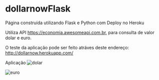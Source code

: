 # dollarnowFlask

Página construída utilizando Flask e Python com Deploy no Heroku

Utiliza API https://economia.awesomeapi.com.br, para consulta de valor dolar e euro.

O teste da aplicação pode ser feito atráves deste endereço:
http://dollarnow.herokuapp.com/

Aplicação 
![dolar](https://user-images.githubusercontent.com/26700193/62511223-06bfb200-b7e9-11e9-8883-f001a65d923d.png)

![euro](https://user-images.githubusercontent.com/26700193/62511224-06bfb200-b7e9-11e9-8cb4-0aa57a8a1cd5.png)

